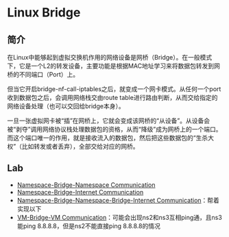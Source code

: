 # Linux Bridge
## 简介

在Linux中能够起到虚拟交换机作用的网络设备是网桥（Bridge）。在一般模式下，它是一个L2的转发设备，主要功能是根据MAC地址学习来将数据包转发到网桥的不同端口（Port）上。

但当它开启bridge-nf-call-iptables之后，就变成一个网卡模式。从任何一个port收到数据包之后，会调用网络栈交由route table进行路由判断，从而交给指定的网络设备处理（也可以交回给bridge本身）。

一旦一张虚拟网卡被“插”在网桥上，它就会变成该网桥的“从设备”。从设备会被“剥夺”调用网络协议栈处理数据包的资格，从而“降级”成为网桥上的一个端口。而这个端口唯一的作用，就是接收流入的数据包，然后把这些数据包的“生杀大权”（比如转发或者丢弃），全部交给对应的网桥。


## Lab
- [Namespace-Bridge-Namespace Communication](ns-br-ns.md)
- [Namespace-Bridge-Internet Communication](ns-br-ext.md)
- [Namespace-Bridge-Namespace-Bridge-Internet Communication](ns-br-ns-br-ext.md)：帮着实现以下
- [VM-Bridge-VM Communication](vm-br-vm-kvm.md)：可能会出现ns2和ns3互相ping通，且ns3能ping 8.8.8.8，但是ns2不能直接ping 8.8.8.8的情况
